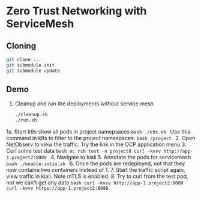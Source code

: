 # Zero Trust Networking with ServiceMesh

## Cloning

```bash
git clone ...
git submodule init
git submodule update
```

## Demo

1. Cleanup and run the deployments without service mesh
    ```bash
    ./cleanup.sh
    ./run.sh
    ```
1a. Start k9s show all pods in project namepsaces
    ```bash
    ./k9s.sh
    ```
    Use this command in k8s to filter to the project namespaces:
    ```bash
    /project
    ```
2. Open NetObserv to view the traffic. Try the link in the OCP application menu
3. Curl some test data
    ```bash
    oc rsh test -n project0
    curl -kvvv http://app-1.project2:8080
    ```
4. Navigate to kiali
5. Annotate the pods for servicemesh
    ```bash
    ./enable-istio.sh
    ```
6. Once the pods are redeployed, not that they now containe two containers instead of 1.
7. Start the traffic script again, view traffic in kiali. Note mTLS is enabled.
8. Try to curl from the test pod, not we can't get any data
    ```bash
    curl -kvvv http://app-1.project2:8080
    curl -kvvv https://app-1.project2:8080
    ```
